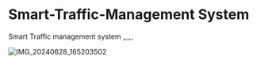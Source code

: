 # Smart-Traffic-Management System
Smart Traffic management system ,,,,,












![IMG_20240628_165203502](https://github.com/ChetaN7895/Smart-Traffic-Management/assets/151900157/e696b49d-bb30-4526-a43d-3ce4312fedae)
